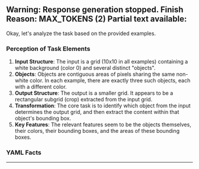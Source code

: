 Warning: Response generation stopped. Finish Reason: MAX_TOKENS (2)
Partial text available:
---
Okay, let's analyze the task based on the provided examples.

### Perception of Task Elements

1.  **Input Structure**: The input is a grid (10x10 in all examples) containing a white background (color 0) and several distinct "objects".
2.  **Objects**: Objects are contiguous areas of pixels sharing the same non-white color. In each example, there are exactly three such objects, each with a different color.
3.  **Output Structure**: The output is a smaller grid. It appears to be a rectangular subgrid (crop) extracted from the input grid.
4.  **Transformation**: The core task is to identify which object from the input determines the output grid, and then extract the content within that object's bounding box.
5.  **Key Features**: The relevant features seem to be the objects themselves, their colors, their bounding boxes, and the areas of these bounding boxes.

### YAML Facts


---
